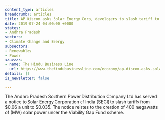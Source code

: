 ```yaml
---
content_type: articles
breadcrumbs: articles
title: AP Discom asks Solar Energy Corp, developers to slash tariff to ₹2.44/unit
date: 2019-07-24 04:00:00 +0000
states:
- Andhra Pradesh
sectors:
- Climate Change and Energy
subsectors:
- Renewables
- Power
sources:
- name: The Hindu Business Line
  url: https://www.thehindubusinessline.com/economy/ap-discom-asks-solar-energy-corp-developers-to-slash-tariff-to-244unit/article28564051.ece
details: []
is_newsletter: false

---
```

The Andhra Pradesh Southern Power Distribution Company Ltd has served a notice to Solar Energy Corporation of India (SECI) to slash tariffs from $0.06 a unit to $0.035. The notice relates to the creation of 400 megawatts of (MW) solar power under the Viability Gap Fund scheme.
